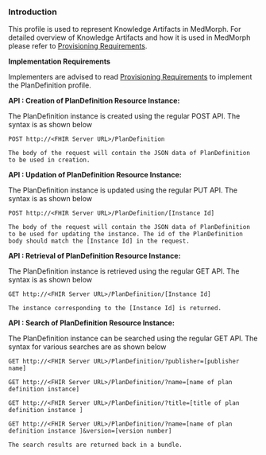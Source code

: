 ### Introduction

This profile is used to represent Knowledge Artifacts in MedMorph. For detailed overview of Knowledge Artifacts and how it is used in MedMorph please refer to [Provisioning Requirements](provisioning.html).


**Implementation Requirements**

Implementers are advised to read [Provisioning Requirements](provisioning.html) to implement the PlanDefinition profile.


**API : Creation of PlanDefinition Resource Instance:**

The PlanDefinition instance is created using the regular POST API. The syntax is as shown below

```
POST http://<FHIR Server URL>/PlanDefinition

The body of the request will contain the JSON data of PlanDefinition to be used in creation.
```

**API : Updation of PlanDefinition Resource Instance:**

The PlanDefinition instance is updated using the regular PUT API. The syntax is as shown below

```
POST http://<FHIR Server URL>/PlanDefinition/[Instance Id]

The body of the request will contain the JSON data of PlanDefinition to be used for updating the instance. The id of the PlanDefinition body should match the [Instance Id] in the request.
```

**API : Retrieval of PlanDefinition Resource Instance:**

The PlanDefinition instance is retrieved using the regular GET API. The syntax is as shown below

```
GET http://<FHIR Server URL>/PlanDefinition/[Instance Id]

The instance corresponding to the [Instance Id] is returned.
```

**API : Search of PlanDefinition Resource Instance:**

The PlanDefinition instance can be searched using the regular GET API. The syntax for various searches are as shown below

```
GET http://<FHIR Server URL>/PlanDefinition/?publisher=[publisher name]

GET http://<FHIR Server URL>/PlanDefinition/?name=[name of plan definition instance]

GET http://<FHIR Server URL>/PlanDefinition/?title=[title of plan definition instance ]

GET http://<FHIR Server URL>/PlanDefinition/?name=[name of plan definition instance ]&version=[version number]

The search results are returned back in a bundle.
```
